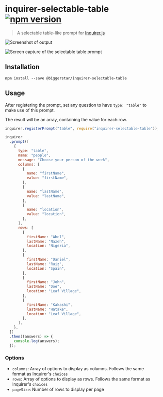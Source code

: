 # inquirer-selectable-table [![npm version](https://badge.fury.io/js/inquirer-selectable-table.svg)](https://badge.fury.io/js/inquirer-selectable-table)

> A selectable table-like prompt for [Inquirer.js](https://github.com/SBoudrias/Inquirer.js)

![Screenshot of output](assets/demo.png)

![Screen capture of the selectable table prompt](assets/example_demo.gif)

## Installation

```shell
npm install --save @biggerstar/inquirer-selectable-table

```

## Usage

After registering the prompt, set any question to have `type: "table"` to make use of this prompt.

The result will be an array, containing the value for each row.

```js
inquirer.registerPrompt("table", require("inquirer-selectable-table"));

inquirer
  .prompt([
    {
      type: "table",
      name: "people",
      message: "Choose your person of the week",
      columns: [
        {
          name: "firstName",
          value: "firstName",
        },
        {
          name: "lastName",
          value: "lastName",
        },
        {
          name: "location",
          value: "location",
        },
      ],
      rows: [
        {
          firstName: "Abel",
          lastName: "Nazeh",
          location: "Nigeria",
        },
        {
          firstName: "Daniel",
          lastName: "Ruiz",
          location: "Spain",
        },
        {
          firstName: "John",
          lastName: "Doe",
          location: "Leaf Village",
        },
        {
          firstName: "Kakashi",
          lastName: "Hatake",
          location: "Leaf Village",
        },
      ],
    },
  ])
  .then((answers) => {
    console.log(answers);
  });
```

### Options

- `columns`: Array of options to display as columns. Follows the same format as Inquirer's `choices`
- `rows`: Array of options to display as rows. Follows the same format as Inquirer's `choices`
- `pageSize`: Number of rows to display per page
